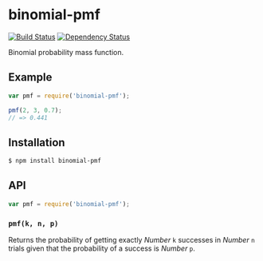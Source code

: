 # binomial-pmf

[![Build Status][travis-svg]][travis]
[![Dependency Status][gemnasium-svg]][gemnasium]

Binomial probability mass function.

## Example

``` javascript
var pmf = require('binomial-pmf');

pmf(2, 3, 0.7);
// => 0.441
```

## Installation

``` bash
$ npm install binomial-pmf
```

## API

``` javascript
var pmf = require('binomial-pmf');
```

### `pmf(k, n, p)`

Returns the probability of getting exactly _Number_ `k` successes in _Number_
`n` trials given that the probability of a success is _Number_ `p`.


   [travis]: https://travis-ci.org/KenanY/binomial-pmf
   [travis-svg]: https://img.shields.io/travis/KenanY/binomial-pmf.svg
   [gemnasium]: https://gemnasium.com/KenanY/binomial-pmf
   [gemnasium-svg]: https://img.shields.io/gemnasium/KenanY/binomial-pmf.svg